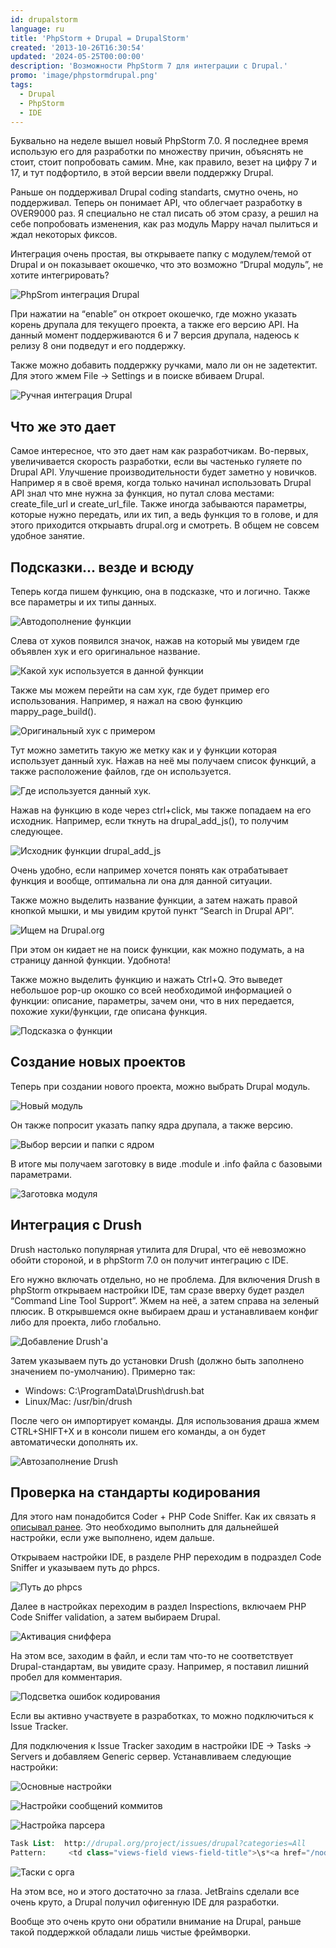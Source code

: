 ```yaml
---
id: drupalstorm
language: ru
title: 'PhpStorm + Drupal = DrupalStorm'
created: '2013-10-26T16:30:54'
updated: '2024-05-25T00:00:00'
description: 'Возможности PhpStorm 7 для интеграции с Drupal.'
promo: 'image/phpstormdrupal.png'
tags:
  - Drupal
  - PhpStorm
  - IDE
---
```


Буквально на неделе вышел новый PhpStorm 7.0. Я последнее время использую его
для разработки по множеству причин, объяснять не стоит, стоит попробовать самим.
Мне, как правило, везет на цифру 7 и 17, и тут подфортило, в этой версии ввели
поддержку Drupal.

Раньше он поддерживал Drupal coding standarts, смутно очень, но поддерживал.
Теперь он понимает API, что облегчает разработку в OVER9000 раз. Я специально не
стал писать об этом сразу, а решил на себе попробовать изменения, как раз модуль
Mappy начал пылиться и ждал некоторых фиксов.

Интеграция очень простая, вы открываете папку с модулем/темой от Drupal и он
показывает окошечко, что это возможно “Drupal модуль”, не хотите интегрировать?

![PhpSrom интеграция Drupal](image/1.png)

При нажатии на “enable” он откроет окошечко, где можно указать корень друпала
для текущего проекта, а также его версию API. На данный момент поддерживаются 6
и 7 версия друпала, надеюсь к релизу 8 они подведут и его поддержку.

Также можно добавить поддержку ручками, мало ли он не задетектит. Для этого жмем
File -> Settings и в поиске вбиваем Drupal.

![Ручная интеграция Drupal](image/2.png)

## Что же это дает

Самое интересное, что это дает нам как разработчикам. Во-первых, увеличивается
скорость разработки, если вы частенько гуляете по Drupal API. Улучшение
производительности будет заметно у новичков. Например я в своё время, когда
только начинал использовать Drupal API знал что мне нужна за функция, но путал
слова местами: create_file_url и create_url_file. Также иногда забываются
параметры, которые нужно передать, или их тип, а ведь функция то в голове, и для
этого приходится открыавть drupal.org и смотреть. В общем не совсем удобное
занятие.

## Подсказки... везде и всюду

Теперь когда пишем функцию, она в подсказке, что и логично. Также все параметры
и их типы данных.

![Автодополнение функции](image/3.png)

Слева от хуков появился значок, нажав на который мы увидем где объявлен хук и
его оригинальное название.

![Какой хук используется в данной функции](image/4.png)

Также мы можем перейти на сам хук, где будет пример его использования. Например,
я нажал на свою функцию mappy_page_build().

![Оригинальный хук с примером](image/5.png)

Тут можно заметить такую же метку как и у функции которая использует данный хук.
Нажав на неё мы получаем список функций, а также расположение файлов, где он
используется.

![Где используется данный хук.](image/6.png)

Нажав на функцию в коде через ctrl+click, мы также попадаем на его исходник.
Например, если ткнуть на drupal_add_js(), то получим следующее.

![Исходник функции drupal_add_js](image/7.png)

Очень удобно, если например хочется понять как отрабатывает функция и вообще,
оптимальна ли она для данной ситуации.

Также можно выделить название функции, а затем нажать правой кнопкой мышки, и мы
увидим крутой пункт “Search in Drupal API”.

![Ищем на Drupal.org](image/8.png)

При этом он кидает не на поиск функции, как можно подумать, а на страницу данной
функции. Удобнота!

Также можно выделить функцию и нажать Ctrl+Q. Это выведет небольшое pop-up
окошко со всей необходимой информацией о функции: описание, параметры, зачем
они, что в них передается, похожие хуки/функции, где описана функция.

![Подсказка о функции](image/9.png)

## Создание новых проектов

Теперь при создании нового проекта, можно выбрать Drupal модуль.

![Новый модуль](image/10.png)

Он также попросит указать папку ядра друпала, а также версию.

![Выбор версии и папки с ядром](image/11.png)

В итоге мы получаем заготовку в виде .module и .info файла с базовыми
параметрами.

![Заготовка модуля](image/12.png)

## Интеграция с Drush

Drush настолько популярная утилита для Drupal, что её невозможно обойти
стороной, и в phpStorm 7.0 он получит интеграцию с IDE.

Его нужно включать отдельно, но не проблема. Для включения Drush в phpStorm
открываем настройки IDE, там сразе вверху будет раздел “Command Line Tool
Support”. Жмем на неё, а затем справа на зеленый плюсик. В открывшемся окне
выбираем драш и устанавливаем конфиг либо для проекта, либо глобально.

![Добавление Drush'a](image/13.png)

Затем указываем путь до установки Drush (должно быть заполнено значением
по-умолчанию). Примерно так:

- Windows: C:\\ProgramData\Drush\drush.bat
- Linux/Mac: /usr/bin/drush

После чего он импортирует команды. Для использования драша жмем CTRL+SHIFT+X и в
консоли пишем его команды, а он будет автоматически дополнять их.

![Автозаполнение Drush](image/14.png)

## Проверка на стандарты кодирования

Для этого нам понадобится Coder + PHP Code Sniffer. Как их связать
я [описывал ранее][ubuntu-drupal-cs]. Это необходимо выполнить для дальнейшей
настройки, если уже выполнено, идем дальше.

Открываем настройки IDE, в разделе PHP переходим в подраздел Code Sniffer и
указываем путь до phpcs.

![Путь до phpcs](image/15.png)

Далее в настройках переходим в раздел Inspections, включаем PHP Code Sniffer
validation, а затем выбираем Drupal.

![Активация сниффера](image/16.png)

На этом все, заходим в файл, и если там что-то не соответствует
Drupal-стандартам, вы увидите сразу. Например, я поставил лишний пробел для
комментария.

![Подсветка ошибок кодирования](image/17.png)

Если вы активно участвуете в разработках, то можно подключиться к Issue Tracker.

Для подключения к Issue Tracker заходим в настройки IDE -> Tasks -> Servers и
добавляем Generic сервер. Устанавливаем следующие настройки:

![Основные настройки](image/18.png)

![Настройки сообщений коммитов](image/19.png)

![Настройка парсера](image/20.png)

```php {"header":"Интеграция с Drupal.org Issues"}
Task List:  http://drupal.org/project/issues/drupal?categories=All   
Pattern:     <td class="views-field views-field-title">\s*<a href="/node/({id}.+?)">({summary}.+?)</a>
```

![Таски с орга](image/21.png)

На этом все, но и этого достаточно за глаза. JetBrains сделали все очень круто,
а Drupal получил офигенную IDE для разработки.

Вообще это очень круто они обратили внимание на Drupal, раньше такой поддержкой
обладали лишь чистые фреймворки.

[ubuntu-drupal-cs]: ../../../../2013/03/09/drupal-7-code-style-check-ubuntu/index.ru.md

